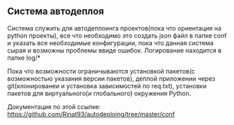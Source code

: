 ## Система автодеплоя

Система служить для автодеплоинга проектов(пока что ориентация на python проекты), все что необходимо
это создать json файл в папке conf и указать все необходимые конфигурации, пока что данная система
сырая и возможны проблемы ввиде ошибок. Логирование находится в папке log/*

Пока что возможности ограничываются установкой пакетов(с возможностью указания версии пакетов),
деплой приложении через git(клонированеи и установка зависимостей по req.txt), установки
пакетов для виртуального(и глобального) окружения Python.

Документация по этой ссылке:
    https://github.com/Rinat93/autodeploing/tree/master/conf